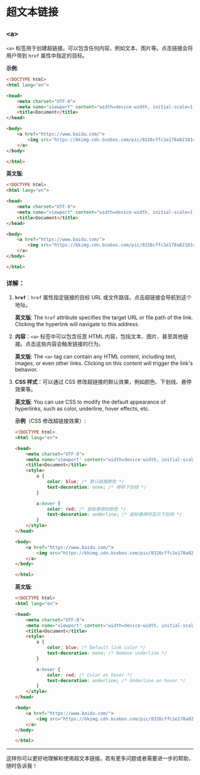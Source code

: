 # 超文本链接

## `<a>`

`<a>` 标签用于创建超链接。可以包含任何内容，例如文本、图片等。点击链接会将用户带到 `href` 属性中指定的目标。

**示例**:

```html
<!DOCTYPE html>
<html lang="en">

<head>
    <meta charset="UTF-8">
    <meta name="viewport" content="width=device-width, initial-scale=1.0">
    <title>Document</title>
</head>

<body>
    <a href="https://www.baidu.com/">
        <img src="https://bkimg.cdn.bcebos.com/pic/8326cffc1e178a82181e194df803738da977e839?x-bce-process=image/format,f_auto/quality,Q_70/resize,m_lfit,limit_1,w_536" alt="Baidu Image">
    </a>
</body>

</html>
```

**英文版**:

```html
<!DOCTYPE html>
<html lang="en">

<head>
    <meta charset="UTF-8">
    <meta name="viewport" content="width=device-width, initial-scale=1.0">
    <title>Document</title>
</head>

<body>
    <a href="https://www.baidu.com/">
        <img src="https://bkimg.cdn.bcebos.com/pic/8326cffc1e178a82181e194df803738da977e839?x-bce-process=image/format,f_auto/quality,Q_70/resize,m_lfit,limit_1,w_536" alt="Baidu Image">
    </a>
</body>

</html>
```

### 详解：

1. **`href`**：`href` 属性指定链接的目标 URL 或文件路径。点击超链接会导航到这个地址。

   **英文版**: The `href` attribute specifies the target URL or file path of the link. Clicking the hyperlink will navigate to this address.

2. **内容**：`<a>` 标签中可以包含任意 HTML 内容，包括文本、图片、甚至其他链接。点击这些内容会触发链接的行为。

   **英文版**: The `<a>` tag can contain any HTML content, including text, images, or even other links. Clicking on this content will trigger the link's behavior.

3. **CSS 样式**：可以通过 CSS 修改超链接的默认效果，例如颜色、下划线、悬停效果等。

   **英文版**: You can use CSS to modify the default appearance of hyperlinks, such as color, underline, hover effects, etc.

   **示例**（CSS 修改超链接效果）:

   ```html
   <!DOCTYPE html>
   <html lang="en">

   <head>
       <meta charset="UTF-8">
       <meta name="viewport" content="width=device-width, initial-scale=1.0">
       <title>Document</title>
       <style>
           a {
               color: blue; /* 默认链接颜色 */
               text-decoration: none; /* 移除下划线 */
           }

           a:hover {
               color: red; /* 鼠标悬停时颜色 */
               text-decoration: underline; /* 鼠标悬停时显示下划线 */
           }
       </style>
   </head>

   <body>
       <a href="https://www.baidu.com/">
           <img src="https://bkimg.cdn.bcebos.com/pic/8326cffc1e178a82181e194df803738da977e839?x-bce-process=image/format,f_auto/quality,Q_70/resize,m_lfit,limit_1,w_536" alt="Baidu Image">
       </a>
   </body>

   </html>
   ```

   **英文版**:

   ```html
   <!DOCTYPE html>
   <html lang="en">

   <head>
       <meta charset="UTF-8">
       <meta name="viewport" content="width=device-width, initial-scale=1.0">
       <title>Document</title>
       <style>
           a {
               color: blue; /* Default link color */
               text-decoration: none; /* Remove underline */
           }

           a:hover {
               color: red; /* Color on hover */
               text-decoration: underline; /* Underline on hover */
           }
       </style>
   </head>

   <body>
       <a href="https://www.baidu.com/">
           <img src="https://bkimg.cdn.bcebos.com/pic/8326cffc1e178a82181e194df803738da977e839?x-bce-process=image/format,f_auto/quality,Q_70/resize,m_lfit,limit_1,w_536" alt="Baidu Image">
       </a>
   </body>

   </html>
   ```

---

这样你可以更好地理解和使用超文本链接。若有更多问题或者需要进一步的帮助，随时告诉我！